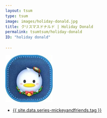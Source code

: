 ```yaml
---
layout: tsum
type: tsum
image: images/holiday-donald.jpg
title: クリスマスドナルド | Holiday Donald
permalink: tsumtsum/holiday-donald
ID: "holiday donald"

---
```

<img class="ui image" src="../images/holiday-donald.jpg">

* <a href="{{ site.data.series-mickeyandfriends.url }}">{{ site.data.series-mickeyandfriends.tag }}</a>
